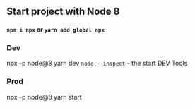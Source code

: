 ## Start project with Node 8
#### `npm i npx` or `yarn add global npx`
 
### Dev 
npx -p node@8 yarn dev
`node --inspect` - the start DEV Tools

### Prod
npx -p node@8 yarn start
